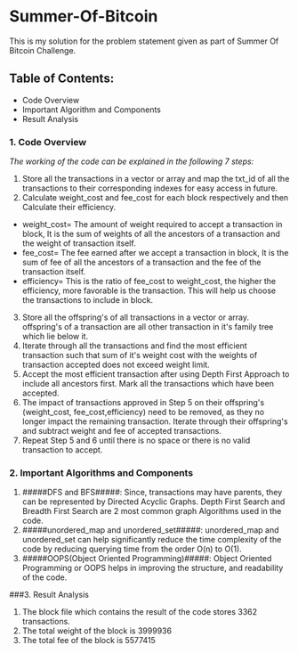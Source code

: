 # Summer-Of-Bitcoin

This is my solution for the problem statement given as part of Summer Of Bitcoin Challenge.

## Table of Contents:
* Code Overview
* Important Algorithm and Components
* Result Analysis

### 1. Code Overview

*The working of the code can be explained in the following 7 steps:*
1. Store all the transactions in a vector or array and map the txt_id of all the transactions to their corresponding indexes for easy access in future.
2. Calculate weight_cost and fee_cost for each block respectively and then Calculate their efficiency.
* weight_cost= The amount of weight required to accept a transaction in block, It is the sum of weights of all the ancestors of a transaction and the weight of transaction itself.
* fee_cost= The fee earned after we accept a transaction in block, It is the sum of fee of all the ancestors of a transaction and the fee of the transaction itself.
* efficiency= This is the ratio of fee_cost to weight_cost, the higher the efficiency, more favorable is the transaction. This will help us choose the transactions to include in block.
3. Store all the offspring's of all transactions in a vector or array. offspring's of a transaction are all other transaction in it's family tree which lie below it.
4. Iterate through all the transactions and find the most efficient transaction such that sum of it's weight cost with the weights of transaction accepted does not exceed weight limit.
5. Accept the most efficient transaction after using Depth First Approach to include all ancestors first. Mark all the transactions which have been accepted.
6. The impact of transactions approved in Step 5 on their offspring's (weight_cost, fee_cost,efficiency) need to be removed, as they no longer impact the remaining transaction. Iterate through their offspring's and subtract weight and fee of accepted transactions.
7. Repeat Step 5 and 6 until there is no space or there is no valid transaction to accept.

### 2. Important Algorithms and Components
1. #####DFS and BFS#####: Since, transactions may have parents, they can be represented by Directed Acyclic Graphs. Depth First Search and Breadth First Search are 2 most common graph Algorithms used in the code.
2. #####unordered_map and unordered_set#####: unordered_map and unordered_set can help significantly reduce the time complexity of the code by reducing querying time from the order O(n) to O(1).
3. #####OOPS(Object Oriented Programming)#####: Object Oriented Programming or OOPS helps in improving the structure, and readability of the code.

###3. Result Analysis
1. The block file which contains the result of the code stores 3362 transactions.
2. The total weight of the block is 3999936
3. The total fee of the block is 5577415
